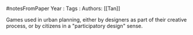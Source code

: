 #notesFromPaper
Year   :
Tags   :
Authors: [[Tan]]

Games used in urban planning, either by designers as part of their creative process, or by citizens in a "participatory design" sense.
